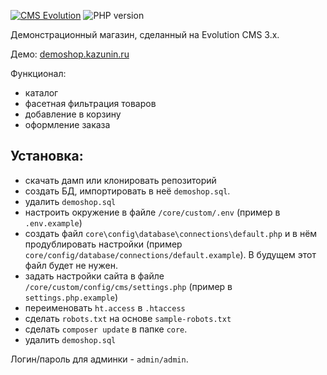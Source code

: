 [![CMS Evolution](https://img.shields.io/badge/CMS-Evolution-brightgreen.svg)](https://github.com/evocms-community/evolution)  ![PHP version](https://img.shields.io/badge/PHP->=v8.1-green.svg?php=7.4)

Демонстрационный магазин, сделанный на Evolution CMS 3.x.

Демо: [demoshop.kazunin.ru](https://demoshop.kazunin.ru/)

Функционал:
* каталог
* фасетная фильтрация товаров
* добавление в корзину
* оформление заказа



## Установка:
* скачать дамп или клонировать репозиторий
* создать БД, импортировать в неё `demoshop.sql`.
* удалить `demoshop.sql`
* настроить окружение в файле `/core/custom/.env` (пример в `.env.example`)
* создать файл `core\config\database\connections\default.php` и в нём  продублировать настройки (пример `core/config/database/connections/default.example`). В будущем этот файл будет не нужен.
* задать настройки сайта в файле `/core/custom/config/cms/settings.php`  (пример  в `settings.php.example`)
* переименовать `ht.access` в `.htaccess`
* сделать `robots.txt` на основе `sample-robots.txt`
* сделать `composer update` в папке `core`.
* удалить `demoshop.sql`
  
Логин/пароль для админки - `admin/admin`.
